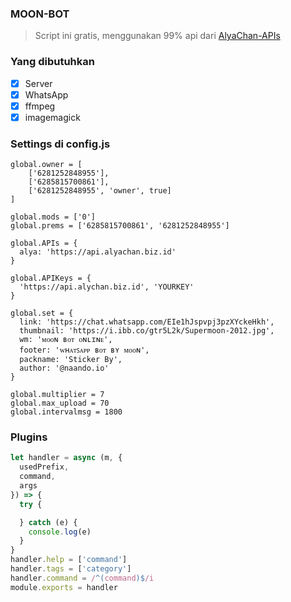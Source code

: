 ### MOON-BOT
> Script ini gratis, menggunakan 99% api dari [AlyaChan-APIs](https://api.alyachan.biz.id)

### Yang dibutuhkan
- [x] Server
- [x] WhatsApp
- [x] ffmpeg
- [x] imagemagick

### Settings di config.js
```
global.owner = [
    ['6281252848955'],
    ['6285815700861'],
    ['6281252848955', 'owner', true]
]

global.mods = ['0']
global.prems = ['6285815700861', '6281252848955']

global.APIs = {
  alya: 'https://api.alyachan.biz.id'
}

global.APIKeys = {
  'https://api.alychan.biz.id', 'YOURKEY'
}

global.set = {
  link: 'https://chat.whatsapp.com/EIe1hJspvpj3pzXYckeHkh',
  thumbnail: 'https://i.ibb.co/gtr5L2k/Supermoon-2012.jpg',
  wm: 'ᴍᴏᴏɴ ʙᴏᴛ ᴏɴʟɪɴᴇ',
  footer: 'ᴡʜᴀᴛꜱᴀᴘᴘ ʙᴏᴛ ʙʏ ᴍᴏᴏɴ',
  packname: 'Sticker By',
  author: '@naando.io'
}

global.multiplier = 7
global.max_upload = 70
global.intervalmsg = 1800
```

### Plugins
```Javascript
let handler = async (m, {
  usedPrefix,
  command,
  args
}) => {
  try {

  } catch (e) {
    console.log(e)
  }
}
handler.help = ['command']
handler.tags = ['category']
handler.command = /^(command)$/i
module.exports = handler

```

